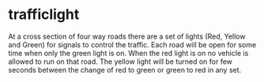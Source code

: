 # trafficlight
At a cross section of four way roads there are a set of lights (Red, Yellow and Green) for signals to control the traffic. Each road will be open for some time when only the green light is on. When the red light is on no vehicle is allowed to run on that road. The yellow light will be turned on for few seconds between the change of red to green or green to red in any set.
